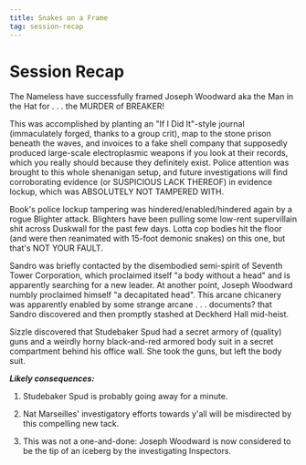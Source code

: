 ```yaml
---
title: Snakes on a Frame
tag: session-recap
---
```


# Session Recap

The Nameless have successfully framed Joseph Woodward aka the Man in the Hat for . . . the MURDER of BREAKER!

This was accomplished by planting an "If I Did It"-style journal (immaculately forged, thanks to a group crit), map to the stone prison beneath the waves, and invoices to a fake shell company that supposedly produced large-scale electroplasmic weapons if you look at their records, which you really should because they definitely exist. Police attention was brought to this whole shenanigan setup, and future investigations will find corroborating evidence (or SUSPICIOUS LACK THEREOF) in evidence lockup, which was ABSOLUTELY NOT TAMPERED WITH.

 Book's police lockup tampering was hindered/enabled/hindered again by a rogue Blighter attack. Blighters have been pulling some low-rent supervillain shit across Duskwall for the past few days. Lotta cop bodies hit the floor (and were then reanimated with 15-foot demonic snakes) on this one, but that's NOT YOUR FAULT.

 Sandro was briefly contacted by the disembodied semi-spirit of Seventh Tower Corporation, which proclaimed itself "a body without a head" and is apparently searching for a new leader. At another point, Joseph Woodward numbly proclaimed himself "a decapitated head". This arcane chicanery was apparently enabled by some strange arcane . . . documents? that Sandro discovered and then promptly stashed at Deckherd Hall mid-heist.

Sizzle discovered that Studebaker Spud had a secret armory of (quality) guns and a weirdly horny black-and-red armored body suit in a secret compartment behind his office wall. She took the guns, but left the body suit. 

***Likely consequences:***

1. Studebaker Spud is probably going away for a minute.

2. Nat Marseilles' investigatory efforts towards y'all will be misdirected by this compelling new tack.

3. This was not a one-and-done: Joseph Woodward is now considered to be the tip of an iceberg by the investigating Inspectors.